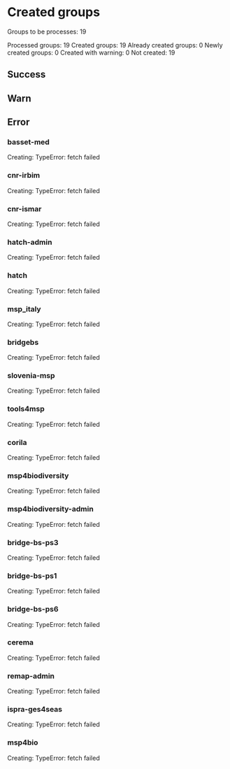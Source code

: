 # Created groups

Groups to be processes: 19

Processed groups: 19
Created groups: 19
Already created groups: 0
Newly created groups: 0
Created with warning: 0
Not created: 19

## Success


## Warn

## Error

### basset-med

Creating: TypeError: fetch failed

### cnr-irbim

Creating: TypeError: fetch failed

### cnr-ismar

Creating: TypeError: fetch failed

### hatch-admin

Creating: TypeError: fetch failed

### hatch

Creating: TypeError: fetch failed

### msp_italy

Creating: TypeError: fetch failed

### bridgebs

Creating: TypeError: fetch failed

### slovenia-msp

Creating: TypeError: fetch failed

### tools4msp

Creating: TypeError: fetch failed

### corila

Creating: TypeError: fetch failed

### msp4biodiversity

Creating: TypeError: fetch failed

### msp4biodiversity-admin

Creating: TypeError: fetch failed

### bridge-bs-ps3

Creating: TypeError: fetch failed

### bridge-bs-ps1

Creating: TypeError: fetch failed

### bridge-bs-ps6

Creating: TypeError: fetch failed

### cerema

Creating: TypeError: fetch failed

### remap-admin

Creating: TypeError: fetch failed

### ispra-ges4seas

Creating: TypeError: fetch failed

### msp4bio

Creating: TypeError: fetch failed
